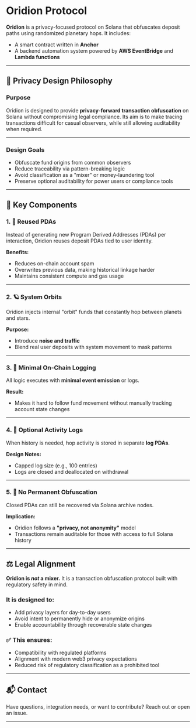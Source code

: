 # Oridion Protocol

**Oridion** is a privacy-focused protocol on Solana that obfuscates deposit paths using randomized planetary hops. It includes:

- A smart contract written in **Anchor**
- A backend automation system powered by **AWS EventBridge** and **Lambda functions**

---

## 🔐 Privacy Design Philosophy

### Purpose

Oridion is designed to provide **privacy-forward transaction obfuscation** on Solana without compromising legal compliance. Its aim is to make tracing transactions difficult for casual observers, while still allowing auditability when required.

---

### Design Goals

- Obfuscate fund origins from common observers
- Reduce traceability via pattern-breaking logic
- Avoid classification as a "mixer" or money-laundering tool
- Preserve optional auditability for power users or compliance tools

---

## 🧱 Key Components

### 1. 🔁 Reused PDAs

Instead of generating new Program Derived Addresses (PDAs) per interaction, Oridion reuses deposit PDAs tied to user identity.

**Benefits:**
- Reduces on-chain account spam
- Overwrites previous data, making historical linkage harder
- Maintains consistent compute and gas usage

---

### 2. 🪐 System Orbits

Oridion injects internal "orbit" funds that constantly hop between planets and stars.

**Purpose:**
- Introduce **noise and traffic**
- Blend real user deposits with system movement to mask patterns

---

### 3. 🧭 Minimal On-Chain Logging

All logic executes with **minimal event emission** or logs.

**Result:**
- Makes it hard to follow fund movement without manually tracking account state changes

---

### 4. 📓 Optional Activity Logs

When history is needed, hop activity is stored in separate **log PDAs**.

**Design Notes:**
- Capped log size (e.g., 100 entries)
- Logs are closed and deallocated on withdrawal

---

### 5. 📜 No Permanent Obfuscation

Closed PDAs can still be recovered via Solana archive nodes.

**Implication:**
- Oridion follows a **"privacy, not anonymity"** model
- Transactions remain auditable for those with access to full Solana history

---

## ⚖️ Legal Alignment

**Oridion is _not_ a mixer.** It is a transaction obfuscation protocol built with regulatory safety in mind.

### It is designed to:

- Add privacy layers for day-to-day users
- Avoid intent to permanently hide or anonymize origins
- Enable accountability through recoverable state changes

### ✅ This ensures:

- Compatibility with regulated platforms
- Alignment with modern web3 privacy expectations
- Reduced risk of regulatory classification as a prohibited tool

---

## 📬 Contact

Have questions, integration needs, or want to contribute? Reach out or open an issue.

---
